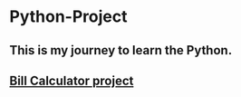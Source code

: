 # Python-Project


## This is my journey to learn the Python.

## <a href="bill_calculator.py">Bill Calculator project</a>

